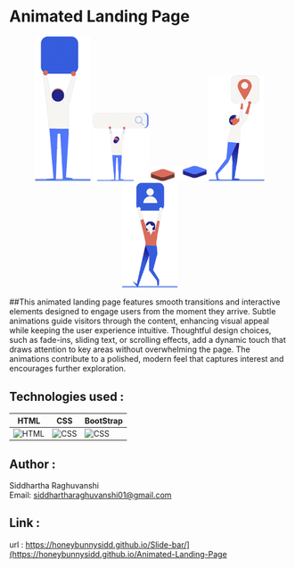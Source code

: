 # Animated Landing Page 

<div align="center">
  <img src="Media/pic-3.png" width="100" height="auto">
  <img src="Media/pic-4.png" width="100" height="auto">
  <img src="Media/pic-6.png" width="100" height="auto">
  <img src="Media/pic-2.png" width="100" height="auto">
  <img src="Media/pic-5.png" width="100" height="auto">
</div>

##This animated landing page features smooth transitions and interactive elements designed to engage users from the moment they arrive. Subtle animations guide visitors through the content, enhancing visual appeal while keeping the user experience intuitive. Thoughtful design choices, such as fade-ins, sliding text, or scrolling effects, add a dynamic touch that draws attention to key areas without overwhelming the page. The animations contribute to a polished, modern feel that captures interest and encourages further exploration.

## Technologies used :
  | HTML  | CSS  | BootStrap |
|-------|------|-----|
| <img src="https://cdn.worldvectorlogo.com/logos/html-1.svg" alt="HTML" width="65"/> | <img src="https://cdn.worldvectorlogo.com/logos/css-3.svg" alt="CSS" width="65"/> |  <img src="https://cdn.worldvectorlogo.com/logos/bootstrap-5-1.svg" alt="CSS" width="65"/> |
## Author :
   Siddhartha Raghuvanshi <br>
   Email: siddhartharaghuvanshi01@gmail.com

## Link :
   url : https://honeybunnysidd.github.io/Slide-bar/](https://honeybunnysidd.github.io/Animated-Landing-Page
